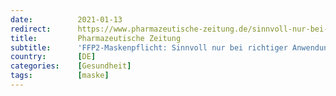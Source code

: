 ```yaml
---
date:          2021-01-13
redirect:      https://www.pharmazeutische-zeitung.de/sinnvoll-nur-bei-richtiger-anwendung-der-masken-123007/
title:         Pharmazeutische Zeitung
subtitle:      'FFP2-Maskenpflicht: Sinnvoll nur bei richtiger Anwendung der Masken'
country:       [DE]
categories:    [Gesundheit]
tags:          [maske]
---
```

